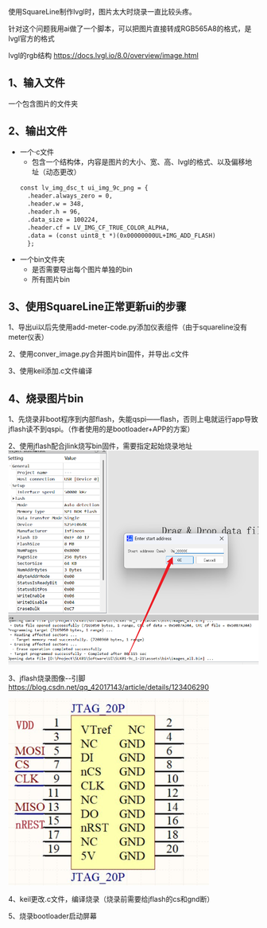 使用SquareLine制作lvgl时，图片太大时烧录一直比较头疼。

针对这个问题我用ai做了一个脚本，可以把图片直接转成RGB565A8的格式，是lvgl官方的格式

lvgl的rgb结构
https://docs.lvgl.io/8.0/overview/image.html
## 1、输入文件
一个包含图片的文件夹
## 2、输出文件
* 一个·c文件
  * 包含一个结构体，内容是图片的大小、宽、高、lvgl的格式、以及偏移地址（动态更改）  
  ```
  const lv_img_dsc_t ui_img_9c_png = {
    .header.always_zero = 0,
    .header.w = 348,
    .header.h = 96,
    .data_size = 100224,
    .header.cf = LV_IMG_CF_TRUE_COLOR_ALPHA,
    .data = (const uint8_t *)(0x00000000UL+IMG_ADD_FLASH)
    };
  ```
+ 一个bin文件夹
    * 是否需要导出每个图片单独的bin
    * 所有图片bin

## 3、使用SquareLine正常更新ui的步骤

 1、导出ui以后先使用add-meter-code.py添加仪表组件（由于squareline没有meter仪表）

 2、使用conver_image.py合并图片bin固件，并导出.c文件

 3、使用keil添加.c文件编译


## 4、烧录图片bin

 1、先烧录非boot程序到内部flash，失能qspi——flash，否则上电就运行app导致jflash读不到qspi。（作者使用的是bootloader+APP的方案）

 2、使用jflash配合jlink烧写bin固件，需要指定起始烧录地址
![img_1.png](image/img_1.png)

 3、jflash烧录图像--引脚
https://blog.csdn.net/qq_42017143/article/details/123406290

![img.png](image/img.png)

 4、keil更改.c文件，编译烧录（烧录前需要给jflash的cs和gnd断）

 5、烧录bootloader启动屏幕


